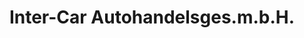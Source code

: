 ---
title: "Inter-Car Autohandelsges.m.b.H."
url: /strasshof-an-der-nordbahn/inter-car-autohandelsges-m-b-h/
shop: Autohaus
---